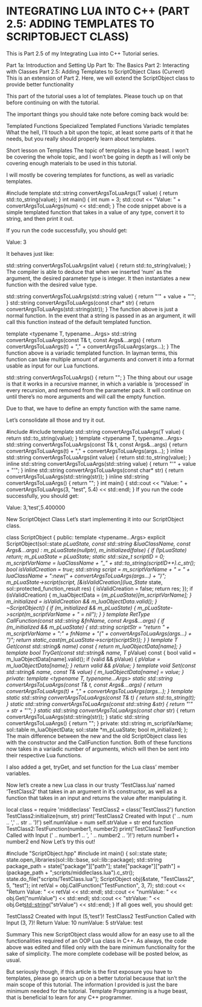 # INTEGRATING LUA INTO C++ (PART 2.5: ADDING TEMPLATES TO SCRIPTOBJECT CLASS)

This is Part 2.5 of my Integrating Lua into C++ Tutorial series.

Part 1a: Introduction and Setting Up
Part 1b: The Basics
Part 2: Interacting with Classes
Part 2.5: Adding Templates to ScriptObject Class (Current)
This is an extension of Part 2. Here, we will extend the ScriptObject class to provide better functionality


This part of the tutorial uses a lot of templates. Please touch up on that before continuing on with the tutorial.

The important things you should take note before coming back would be:

Templated Functions
Specialized Templated Functions
Variadic templates
What the hell, I’ll touch a bit upon the topic, at least some parts of it that he needs, but you really should properly learn about templates.

Short lesson on Templates
The topic of templates is a huge beast. I won’t be covering the whole topic, and I won’t be going in depth as I will only be covering enough materials to be used in this tutorial.

I will mostly be covering templates for functions, as well as variadic templates.

#include <iostream>
template <typename T>
std::string convertArgsToLuaArgs(T value)
{
  return std::to_string(value);
}
int main()
{
  int num = 3;
  std::cout << "Value: " + convertArgsToLuaArgs(num) << std::endl;
}
The code snippet above is a simple templated function that takes in a value of any type, convert it to string, and then print it out.

If you run the code successfully, you should get:

Value: 3

It behaves just like:

std::string convertArgsToLuaArgs(int value)
{
  return std::to_string(value);
}
The compiler is able to deduce that when we inserted ‘num’ as the argument, the desired parameter type is integer. It then instantiates a new function with the desired value type.

std::string convertArgsToLuaArgs(std::string value)
{
  return "\'" + value + "\'";
}
std::string convertArgsToLuaArgs(const char* str)
{
  return convertArgsToLuaArgs(std::string(str));
}
The function above is just a normal function. In the event that a string is passed in as an argument, it will call this function instead of the default templated function.

template <typename T, typename...Args>
std::string convertArgsToLuaArgs(const T& t, const Args&...args)
{
  return convertArgsToLuaArgs(t) + "," + convertArgsToLuaArgs(args...);
}
The function above is a variadic templated function. In layman terms, this function can take multiple amount of arguments and convert it into a format usable as input for our Lua functions.

std::string convertArgsToLuaArgs()
{
  return "";
}
The thing about our usage is that it works in a recursive manner, in which a variable is ‘processed’ in every recursion, and removed from the parameter pack. It will continue on until there’s no more arguments and will call the empty function.

Due to that, we have to define an empty function with the same name.

Let’s consolidate all those and try it out.

#include <string>
#include <iostream>
template <typename T>
std::string convertArgsToLuaArgs(T value)
{
  return std::to_string(value);
}
template <typename T, typename...Args>
std::string convertArgsToLuaArgs(const T& t, const Args&...args)
{
  return convertArgsToLuaArgs(t) + "," + convertArgsToLuaArgs(args...);
}
inline std::string convertArgsToLuaArgs(int value)
{
  return std::to_string(value);
}
inline std::string convertArgsToLuaArgs(std::string value)
{
  return "\'" + value + "\'";
}
inline std::string convertArgsToLuaArgs(const char* str)
{
  return convertArgsToLuaArgs(std::string(str));
}
inline std::string convertArgsToLuaArgs()
{
  return "";
}
int main()
{
  std::cout << "Value: " + convertArgsToLuaArgs(3, "test", 5.4) << std::endl;
}
If you run the code successfully, you should get:

Value: 3,’test’,5.400000

New ScriptObject Class
Let’s start implementing it into our ScriptObject class.

class ScriptObject
{
public:
  template <typename...Args>
  explicit ScriptObject(sol::state *pLuaState, const std::string &luaClassName, const Args&...args)
    :
    m_pLuaState(nullptr),
    m_initialized(false)
  {
    if (!pLuaState) return;
    m_pLuaState = pLuaState;
    static std::size_t scriptID = 0;
    m_scriptVarName = luaClassName + "_" + std::to_string(scriptID++).c_str();
    bool isValidCreation = true;
    std::string script = m_scriptVarName + " = " + luaClassName + ":new(" + convertArgsToLuaArgs(args...) + ")";
    m_pLuaState->script(script,
      [&isValidCreation](lua_State* state, sol::protected_function_result res) { isValidCreation = false; return res; });
    if (isValidCreation)
    {
      m_luaObjectData = (*m_pLuaState)[m_scriptVarName];
    }
    m_initialized = isValidCreation && m_luaObjectData.valid();
  }
  ~ScriptObject()
  {
    if (m_initialized && m_pLuaState)
    {
      m_pLuaState->script(m_scriptVarName + " = nil");
    }
  }
  template <typename RetType = void, typename...Args>
  RetType CallFunction(const std::string &fnName, const Args&...args)
  {
    if (m_initialized && m_pLuaState)
    {
      std::string scriptStr = "return " + m_scriptVarName + ":" + fnName + "(" + convertArgsToLuaArgs(args...) + ")";
      return static_cast<RetType>(m_pLuaState->script(scriptStr));
    }
  }
  template <typename T>
  T Get(const std::string& name) const
  {
    return m_luaObjectData[name];
  }
  template <typename T>
  bool TryGet(const std::string& name, T* pValue) const
  {
    bool valid = m_luaObjectData[name].valid();
    if (valid && pValue)
    {
      *pValue = m_luaObjectData[name];
    }
    return valid && pValue;
  }
  template <typename T>
  void Set(const std::string& name, const T& value)
  {
    m_luaObjectData[name] = value;
  }
private:
  template <typename T, typename...Args>
  static std::string convertArgsToLuaArgs(const T& t, const Args&...args)
  {
    return convertArgsToLuaArgs(t) + "," + convertArgsToLuaArgs(args...);
  }
  template <typename T>
  static std::string convertArgsToLuaArgs(const T& t)
  {
    return std::to_string(t);
  }
  static std::string convertArgsToLuaArgs(const std::string &str)
  {
    return "\'" + str + "\'";
  }
  static std::string convertArgsToLuaArgs(const char* str)
  {
    return convertArgsToLuaArgs(std::string(str));
  }
  static std::string convertArgsToLuaArgs()
  {
    return "";
  }
private:
  std::string m_scriptVarName;
  sol::table m_luaObjectData;
  sol::state *m_pLuaState;
  bool m_initialized;
};
The main difference between the new and the old ScriptObject class lies with the constructor and the CallFunction function. Both of these functions now takes in a variadic number of arguments, which will then be sent into their respective Lua functions.

I also added a get, tryGet, and set function for the Lua class’ member variables.

Now let’s create a new Lua class in our trusty ‘TestClass.lua’ named ‘TestClass2’ that takes in an argument in it’s constructor, as well as a function that takes in an input and returns the value after manipulating it.

local class = require 'middleclass'
TestClass2 = class('TestClass2')
function TestClass2:initialize(num, str)
  print('TestClass2 Created with Input (' .. num .. ',' .. str .. ')!')
  self.numValue = num
  self.strValue = str
end
function TestClass2:TestFunction(number1, number2)
  print('TestClass2 TestFunction Called with Input (' .. number1 .. ', ' .. number2 .. ')!')
  return number1 + number2
end
Now Let’s try this out!

#include "ScriptObject.hpp"
#include <iostream>
int main()
{
  sol::state state;
  state.open_libraries(sol::lib::base, sol::lib::package);
  std::string package_path = state["package"]["path"];
  state["package"]["path"] = (package_path + ";scripts/middleclass.lua").c_str();
  state.do_file("scripts/TestClass.lua");
  ScriptObject obj(&state, "TestClass2", 5, "test");
  int retVal = obj.CallFunction<int>("TestFunction", 3, 7);
  std::cout << "Return Value: " << retVal << std::endl;
  std::cout << "numValue: " << obj.Get<int>("numValue") << std::endl;
  std::cout << "strValue: " << obj.Get<std::string>("strValue") << std::endl;
}
If all goes well, you should get:

TestClass2 Created with Input (5,’test’)!
TestClass2 TestFunction Called with Input (3, 7)!
Return Value: 10
numValue: 5
strValue: test

Summary
This new ScriptObject class would allow for an easy use to all the functionalities required of an OOP Lua class in C++. As always, the code above was edited and filled only with the bare minimum functionality for the sake of simplicity. The more complete codebase will be posted below, as usual.

But seriously though, if this article is the first exposure you have to templates, please go search up on a better tutorial because that isn’t the main scope of this tutorial. The information I provided is just the bare minimum needed for the tutorial. Template Programming is a huge beast, that is beneficial to learn for any C++ programmer.
